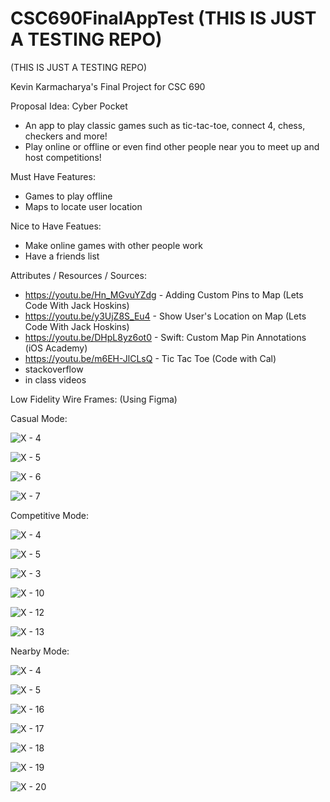# CSC690FinalAppTest (THIS IS JUST A TESTING REPO)

(THIS IS JUST A TESTING REPO)

Kevin Karmacharya's Final Project for CSC 690 


Proposal Idea: Cyber Pocket

- An app to play classic games such as tic-tac-toe, connect 4, chess, checkers and more!
- Play online or offline or even find other people near you to meet up and host competitions!

Must Have Features:
- Games to play offline 
- Maps to locate user location

Nice to Have Featues:
- Make online games with other people work
- Have a friends list

Attributes / Resources / Sources:
- https://youtu.be/Hn_MGvuYZdg - Adding Custom Pins to Map (Lets Code With Jack Hoskins)
- https://youtu.be/y3UjZ8S_Eu4 - Show User's Location on Map (Lets Code With Jack Hoskins)
- https://youtu.be/DHpL8yz6ot0 - Swift: Custom Map Pin Annotations (iOS Academy)
- https://youtu.be/m6EH-JlCLsQ - Tic Tac Toe (Code with Cal)
- stackoverflow
- in class videos


Low Fidelity Wire Frames: (Using Figma)

Casual Mode:

![X - 4](https://user-images.githubusercontent.com/25759016/145351125-1dc23fdf-9579-4278-b3f4-4cacef2d8d51.png)

![X - 5](https://user-images.githubusercontent.com/25759016/145351166-c70763a7-f71d-4df4-9297-b31133437dbe.png)

![X - 6](https://user-images.githubusercontent.com/25759016/145351347-0c0504dd-83fb-4284-819c-24c1b02ebde8.png)

![X - 7](https://user-images.githubusercontent.com/25759016/145351325-4f24bd56-0708-45c3-bb2c-ddb9bae2b920.png)


Competitive Mode:

![X - 4](https://user-images.githubusercontent.com/25759016/145351125-1dc23fdf-9579-4278-b3f4-4cacef2d8d51.png)

![X - 5](https://user-images.githubusercontent.com/25759016/145351166-c70763a7-f71d-4df4-9297-b31133437dbe.png)

![X - 3](https://user-images.githubusercontent.com/25759016/145351483-df2782e4-e10a-4f3d-bcc3-dd9f1f58db4a.png)

![X - 10](https://user-images.githubusercontent.com/25759016/145351501-d00306ca-9b9c-4f1f-bcdc-9360b3e99a9a.png)

![X - 12](https://user-images.githubusercontent.com/25759016/145351521-12ad661a-af2a-4e84-bffd-48f6b2582fe5.png)

![X - 13](https://user-images.githubusercontent.com/25759016/145351528-89d79e82-2043-4ac7-8d4b-61259b70b841.png)

Nearby Mode:

![X - 4](https://user-images.githubusercontent.com/25759016/145351125-1dc23fdf-9579-4278-b3f4-4cacef2d8d51.png)

![X - 5](https://user-images.githubusercontent.com/25759016/145351166-c70763a7-f71d-4df4-9297-b31133437dbe.png)

![X - 16](https://user-images.githubusercontent.com/25759016/145351623-b15ee38b-f387-4e76-81f7-c1cc1113bbe5.png)

![X - 17](https://user-images.githubusercontent.com/25759016/145351631-91e8f3c1-91da-4e5c-927f-1bfda84192d0.png)

![X - 18](https://user-images.githubusercontent.com/25759016/145351634-c7c62c27-89f3-4563-81d1-4a59b629f5a2.png)

![X - 19](https://user-images.githubusercontent.com/25759016/145351640-ca029881-e402-4a50-9af2-9c3f3e9ba0e6.png)

![X - 20](https://user-images.githubusercontent.com/25759016/145351646-8bfc630f-f0ad-4234-9adf-0a879877e467.png)

